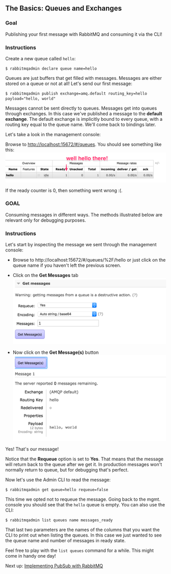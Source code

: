 ## The Basics: Queues and Exchanges

### Goal

Publishing your first message with RabbitMQ and consuming it via the CLI!

### Instructions

Create a new queue called `hello`:

```
$ rabbitmqadmin declare queue name=hello
```

Queues are just buffers that get filled with messages. Messages are either stored on a queue or not at all! Let's send our first message:

```
$ rabbitmqadmin publish exchange=amq.default routing_key=hello payload="hello, world"
```

Messages cannot be sent directly to queues. Messages get into queues through exchanges. In this case we've published a message to the **default exchange**. The default exchange is implicitly bound to every queue, with a routing key equal to the queue name. We'll come back to bindings later.

Let's take a look in the management console:

Browse to [http://localhost:15672/#/queues](http://localhost:15672/#/queues). You should see something like this:  
![Queues](/images/basics/mgmt-1.png)  

If the ready counter is 0, then something went wrong :(.

### GOAL

Consuming messages in different ways. The methods illustrated below are relevant only for debugging purposes. 

### Instructions

Let's start by inspecting the message we sent through the management console:


* Browse to http://localhost:15672/#/queues/%2F/hello or just click on the queue name if you haven't left the previous screen.
* Click on the **Get Messages** tab   
![Get Messages Tab](/images/basics/mgmt-2.png)  

* Now click on the **Get Message(s)** button
![Get Messages Button](/images/basics/mgmt-3.png)  

Yes! That's our message!

Notice that the **Requeue** option is set to **Yes**. That means that the message will return back to the queue after we get it. In production messages won't normally return to queue, but for debugging that's perfect.

Now let's use the Admin CLI to read the message:

```
$ rabbitmqadmin get queue=hello requeue=false
```

This time we opted not to requeue the message. Going back to the mgmt. console you should see that the `hello` queue is empty. You can also use the CLI:

```
$ rabbitmqadmin list queues name messages_ready
```

That last two parameters are the names of the columns that you want the CLI to print out when listing the queues. In this case we just wanted to see the queue name and number of messages in ready state.

Feel free to play with the `list queues` command for a while. This might come in handy one day!

Next up: [Implementing PubSub with RabbitMQ](pubsub.md)
